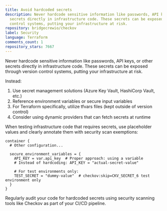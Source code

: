 ```yaml
---
title: Avoid hardcoded secrets
description: Never hardcode sensitive information like passwords, API keys, or other
  secrets directly in infrastructure code. These secrets can be exposed through version
  control systems, putting your infrastructure at risk.
repository: bridgecrewio/checkov
label: Security
language: Terraform
comments_count: 1
repository_stars: 7667
---
```


Never hardcode sensitive information like passwords, API keys, or other secrets directly in infrastructure code. These secrets can be exposed through version control systems, putting your infrastructure at risk.

Instead:
1. Use secret management solutions (Azure Key Vault, HashiCorp Vault, etc.)
2. Reference environment variables or secure input variables
3. For Terraform specifically, utilize tfvars files (kept outside of version control)
4. Consider using dynamic providers that can fetch secrets at runtime

When testing infrastructure code that requires secrets, use placeholder values and clearly annotate them with security scan exemptions:

```hcl
container {
  # Other configuration...
  
  secure_environment_variables = {
    API_KEY = var.api_key  # Proper approach: using a variable
    # Instead of hardcoding: API_KEY = "actual-secret-value"
    
    # For test environments only:
    TEST_SECRET = "dummy-value"  # checkov:skip=CKV_SECRET_6 test environment only
  }
}
```

Regularly audit your code for hardcoded secrets using security scanning tools like Checkov as part of your CI/CD pipeline.